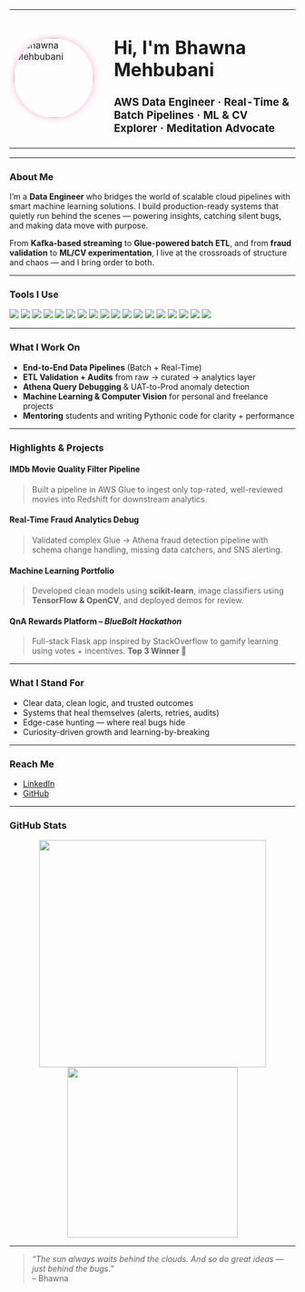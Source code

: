 

<table>
  <tr>
    <td width="160" valign="middle">
      <img src="bhawna_profile.png" width="140" style="border-radius: 50%; box-shadow: 0 0 12px rgba(255, 105, 180, 0.5);" alt="Bhawna Mehbubani"/>
    </td>
    <td>
      <h1>Hi, I'm Bhawna Mehbubani </h1>
      <h3>AWS Data Engineer · Real-Time & Batch Pipelines · ML & CV Explorer · Meditation Advocate</h3>
    </td>
  </tr>
</table>

---

###  About Me

I’m a **Data Engineer** who bridges the world of scalable cloud pipelines with smart machine learning solutions. I build production-ready systems that quietly run behind the scenes — powering insights, catching silent bugs, and making data move with purpose.

From **Kafka-based streaming** to **Glue-powered batch ETL**, and from **fraud validation** to **ML/CV experimentation**, I live at the crossroads of structure and chaos — and I bring order to both.

---

###  Tools I Use 

<p align="left">
  <!-- Cloud + Data -->
  <img src="https://img.shields.io/badge/AWS-232F3E?style=for-the-badge&logo=amazonaws&logoColor=white"/>
  <img src="https://img.shields.io/badge/AWS%20Glue-FF9900?style=for-the-badge&logo=awslambda&logoColor=white"/>
  <img src="https://img.shields.io/badge/Athena-4053D6?style=for-the-badge&logo=amazonaws&logoColor=white"/>
  <img src="https://img.shields.io/badge/S3-569A31?style=for-the-badge&logo=amazons3&logoColor=white"/>
  <img src="https://img.shields.io/badge/Kafka-231F20?style=for-the-badge&logo=apachekafka&logoColor=white"/>
  
  <!-- Processing -->
  <img src="https://img.shields.io/badge/PySpark-E25A1C?style=for-the-badge&logo=apachespark&logoColor=white"/>
  <img src="https://img.shields.io/badge/SQL-003B57?style=for-the-badge&logo=postgresql&logoColor=white"/>
  <img src="https://img.shields.io/badge/PostgreSQL-336791?style=for-the-badge&logo=postgresql&logoColor=white"/>

  <!-- Programming & Notebooks -->
  <img src="https://img.shields.io/badge/Python-3776AB?style=for-the-badge&logo=python&logoColor=white"/>
  <img src="https://img.shields.io/badge/Jupyter-F37626?style=for-the-badge&logo=jupyter&logoColor=white"/>
  <img src="https://img.shields.io/badge/Linux-FCC624?style=for-the-badge&logo=linux&logoColor=black"/>
  <img src="https://img.shields.io/badge/Git-F05032?style=for-the-badge&logo=git&logoColor=white"/>

  <!-- Machine Learning / CV -->
  <img src="https://img.shields.io/badge/scikit--learn-F7931E?style=for-the-badge&logo=scikitlearn&logoColor=white"/>
  <img src="https://img.shields.io/badge/TensorFlow-FF6F00?style=for-the-badge&logo=tensorflow&logoColor=white"/>
  <img src="https://img.shields.io/badge/Keras-D00000?style=for-the-badge&logo=keras&logoColor=white"/>
  <img src="https://img.shields.io/badge/OpenCV-5C3EE8?style=for-the-badge&logo=opencv&logoColor=white"/>
  <img src="https://img.shields.io/badge/Pandas-150458?style=for-the-badge&logo=pandas&logoColor=white"/>
  <img src="https://img.shields.io/badge/Numpy-013243?style=for-the-badge&logo=numpy&logoColor=white"/>
</p>

---

###  What I Work On

- **End-to-End Data Pipelines** (Batch + Real-Time)
- **ETL Validation + Audits** from raw → curated → analytics layer
- **Athena Query Debugging** & UAT-to-Prod anomaly detection
- **Machine Learning & Computer Vision** for personal and freelance projects
- **Mentoring** students and writing Pythonic code for clarity + performance

---

###  Highlights & Projects

#### IMDb Movie Quality Filter Pipeline  
> Built a pipeline in AWS Glue to ingest only top-rated, well-reviewed movies into Redshift for downstream analytics.

#### Real-Time Fraud Analytics Debug  
> Validated complex Glue → Athena fraud detection pipeline with schema change handling, missing data catchers, and SNS alerting.

#### Machine Learning Portfolio  
> Developed clean models using **scikit-learn**, image classifiers using **TensorFlow & OpenCV**, and deployed demos for review.

#### QnA Rewards Platform – *BlueBolt Hackathon*  
> Full-stack Flask app inspired by StackOverflow to gamify learning using votes + incentives. **Top 3 Winner 🥇**

---

###  What I Stand For

-  Clear data, clean logic, and trusted outcomes  
-  Systems that heal themselves (alerts, retries, audits)  
-  Edge-case hunting — where real bugs hide  
-  Curiosity-driven growth and learning-by-breaking

---

### Reach Me

- [LinkedIn](https://www.linkedin.com/in/bhawna-mehbubani/)
- [GitHub](https://github.com/BhawnaMehbubani)

---

### GitHub Stats

<p align="center">
  <img src="https://github-readme-stats.vercel.app/api?username=BhawnaMehbubani&show_icons=true&theme=calm" width="400"/>
  <img src="https://github-readme-stats.vercel.app/api/top-langs/?username=BhawnaMehbubani&layout=compact&theme=calm" width="300"/>
</p>

---

> *“The sun always waits behind the clouds. And so do great ideas — just behind the bugs.”*  
> – Bhawna

